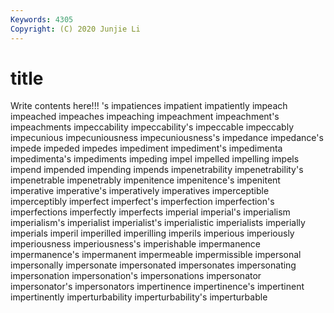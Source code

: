 ```yaml
---
Keywords: 4305
Copyright: (C) 2020 Junjie Li
---
```


# title

Write contents here!!!
's 
impatiences 
impatient 
impatiently 
impeach 
impeached 
impeaches 
impeaching
impeachment 
impeachment's 
impeachments 
impeccability 
impeccability's 
impeccable 
impeccably 
impecunious 
impecuniousness 
impecuniousness's
impedance 
impedance's 
impede 
impeded 
impedes 
impediment 
impediment's 
impedimenta 
impedimenta's 
impediments
impeding 
impel 
impelled 
impelling 
impels 
impend 
impended 
impending 
impends 
impenetrability
impenetrability's 
impenetrable 
impenetrably 
impenitence 
impenitence's 
impenitent 
imperative 
imperative's 
imperatively 
imperatives
imperceptible 
imperceptibly 
imperfect 
imperfect's 
imperfection 
imperfection's 
imperfections 
imperfectly 
imperfects 
imperial
imperial's 
imperialism 
imperialism's 
imperialist 
imperialist's 
imperialistic 
imperialists 
imperially 
imperials 
imperil
imperilled 
imperilling 
imperils 
imperious 
imperiously 
imperiousness 
imperiousness's 
imperishable 
impermanence 
impermanence's
impermanent 
impermeable 
impermissible 
impersonal 
impersonally 
impersonate 
impersonated 
impersonates 
impersonating 
impersonation
impersonation's 
impersonations 
impersonator 
impersonator's 
impersonators 
impertinence 
impertinence's 
impertinent 
impertinently 
imperturbability
imperturbability's 
imperturbable 

